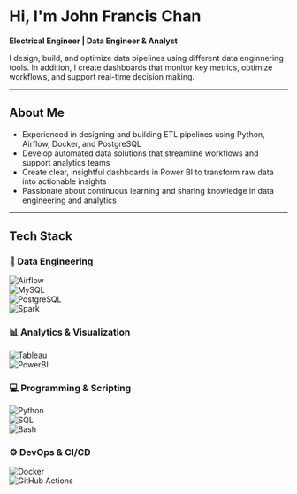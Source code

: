 # Hi, I'm John Francis Chan

 **Electrical Engineer | Data Engineer & Analyst**
 
I design, build, and optimize data pipelines using different data enginnering tools. In addition, I create dashboards that monitor key metrics, optimize workflows, and support real-time decision making.

---

## About Me

  - Experienced in designing and building ETL pipelines using Python, Airflow, Docker, and PostgreSQL
  - Develop automated data solutions that streamline workflows and support analytics teams
  - Create clear, insightful dashboards in Power BI to transform raw data into actionable insights
  - Passionate about continuous learning and sharing knowledge in data engineering and analytics

---

## Tech Stack


### 🔧 Data Engineering  
![Airflow](https://img.shields.io/badge/Airflow-017CEE?style=for-the-badge&logo=apache-airflow&logoColor=white)  
![MySQL](https://img.shields.io/badge/MySQL-005C84?style=for-the-badge&logo=mysql&logoColor=white)  
![PostgreSQL](https://img.shields.io/badge/PostgreSQL-316192?style=for-the-badge&logo=postgresql&logoColor=white)  
![Spark](https://img.shields.io/badge/Apache%20Spark-E25A1C?style=for-the-badge&logo=apachespark&logoColor=white)  


### 📊 Analytics & Visualization  
![Tableau](https://img.shields.io/badge/Tableau-E97627?style=for-the-badge&logo=tableau&logoColor=white)  
![PowerBI](https://img.shields.io/badge/Power%20BI-F2C811?style=for-the-badge&logo=powerbi&logoColor=black)  

### 💻 Programming & Scripting  
![Python](https://img.shields.io/badge/Python-3776AB?style=for-the-badge&logo=python&logoColor=white)  
![SQL](https://img.shields.io/badge/SQL-025E8C?style=for-the-badge&logo=database&logoColor=white)  
![Bash](https://img.shields.io/badge/Bash-121011?style=for-the-badge&logo=gnu-bash&logoColor=white)  

### ⚙️ DevOps & CI/CD  
![Docker](https://img.shields.io/badge/Docker-2496ED?style=for-the-badge&logo=docker&logoColor=white)  
![GitHub Actions](https://img.shields.io/badge/GitHub%20Actions-2088FF?style=for-the-badge&logo=githubactions&logoColor=white)  
